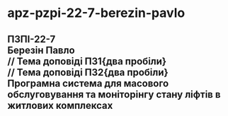 # apz-pzpi-22-7-berezin-pavlo  
ПЗПІ-22-7  
Березін Павло  
// Тема доповіді ПЗ1{два пробіли}  
// Тема доповіді ПЗ2{два пробіли}  
Програмна система для масового обслуговування та моніторінгу стану ліфтів в житлових комплексах
---  
